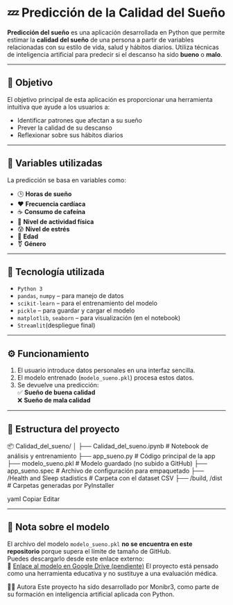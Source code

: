 # 💤 Predicción de la Calidad del Sueño

**Predicción del sueño** es una aplicación desarrollada en Python que permite estimar la **calidad del sueño** de una persona a partir de variables relacionadas con su estilo de vida, salud y hábitos diarios. Utiliza técnicas de inteligencia artificial para predecir si el descanso ha sido **bueno** o **malo**.

---

## 🎯 Objetivo

El objetivo principal de esta aplicación es proporcionar una herramienta intuitiva que ayude a los usuarios a:

- Identificar patrones que afectan a su sueño
- Prever la calidad de su descanso
- Reflexionar sobre sus hábitos diarios

---

## 🧾 Variables utilizadas

La predicción se basa en variables como:

- 🕒 **Horas de sueño**
- ❤️ **Frecuencia cardíaca**
- ☕ **Consumo de cafeína**
- 🏃 **Nivel de actividad física**
- 😰 **Nivel de estrés**
- 🎂 **Edad**
- ⚧ **Género**

---

## 🧠 Tecnología utilizada

- `Python 3`
- `pandas`, `numpy` – para manejo de datos
- `scikit-learn` – para el entrenamiento del modelo
- `pickle` – para guardar y cargar el modelo
- `matplotlib`, `seaborn` – para visualización (en el notebook)
- `Streamlit`(despliegue final) 

---

## ⚙️ Funcionamiento

1. El usuario introduce datos personales en una interfaz sencilla.
2. El modelo entrenado (`modelo_sueno.pkl`) procesa estos datos.
3. Se devuelve una predicción:  
   ✅ **Sueño de buena calidad**  
   ❌ **Sueño de mala calidad**

---

## 📁 Estructura del proyecto

📦 Calidad_del_sueno/
│
├── Calidad_del_sueno.ipynb # Notebook de análisis y entrenamiento
├── app_sueno.py # Código principal de la app
├── modelo_sueno.pkl # Modelo guardado (no subido a GitHub)
├── app_sueno.spec # Archivo de configuración para empaquetado
├── /Health and Sleep stadistics # Carpeta con el dataset CSV
├── /build, /dist # Carpetas generadas por PyInstaller


yaml
Copiar
Editar

---

## 🚫 Nota sobre el modelo

El archivo del modelo `modelo_sueno.pkl` **no se encuentra en este repositorio** porque supera el límite de tamaño de GitHub.  
Puedes descargarlo desde este enlace externo:  
🔗 [Enlace al modelo en Google Drive (pendiente)](#)
El proyecto está pensado como una herramienta educativa y no sustituye a una evaluación médica.

🙋‍♀️ Autora
Este proyecto ha sido desarrollado por Monibr3, como parte de su formación en inteligencia artificial aplicada con Python.

